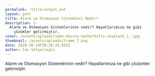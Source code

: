 ```yaml
---
permalink: :title:output_ext
layout: post
title: Alarm ve Otomasyon Sistemleri Nedir?
description: |-
  Alarm ve Otomasyon Sistemlerinin nedir? Hayatlarımıza ne gibi
    çözümler getirmiştir.
cover: /assets/uploads/jake-davies-nwlhar0sfro-unsplash_1_.jpg
thumbnail: /assets/uploads/frame_7.png
date: 2020-10-29T20:28:25.835Z
author: Can Sofyalioglu
---
```

Alarm ve Otomasyon Sistemlerinin nedir? Hayatlarımıza ne gibi
  çözümler getirmiştir.